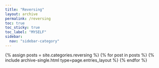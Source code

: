 ```yaml
---
title: "Reversing"
layout: archive
permalink: /reversing
toc: true
toc_sticky: true
toc_label: "MYSELF"
sidebar:
  nav: "sidebar-category"
---
```


{% assign posts = site.categories.reversing %}
{% for post in posts %} {% include archive-single.html type=page.entries_layout %} {% endfor %}
